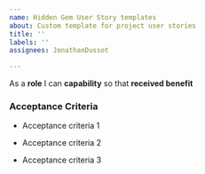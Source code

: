 ```yaml
---
name: Hidden Gem User Story templates
about: Custom template for project user stories
title: ''
labels: ''
assignees: JonathanDussot

---
```


As a **role** I can **capability** so that **received benefit**

### Acceptance Criteria

- Acceptance criteria 1

- Acceptance criteria 2

- Acceptance criteria 3

